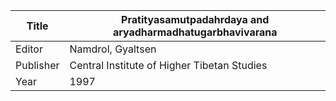 |Title | Pratityasamutpadahrdaya and aryadharmadhatugarbhavivarana 
| --- | --- 
|Editor | Namdrol, Gyaltsen
|Publisher | Central Institute of Higher Tibetan Studies
|Year | 1997